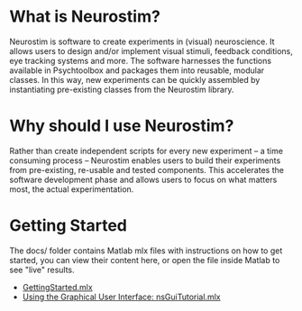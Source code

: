 # What is Neurostim? 
Neurostim is software to create experiments in (visual) neuroscience. It allows users to design and/or implement visual stimuli, feedback conditions, eye tracking systems and more.  The software harnesses the functions available in Psychtoolbox and packages them into reusable, modular classes. In this way, new experiments can be quickly assembled by instantiating pre-existing classes from the Neurostim library. 

# Why should I use Neurostim? 
Rather than create independent scripts for every new experiment – a time consuming process – Neurostim enables users to build their experiments from pre-existing, re-usable and tested components. This accelerates the software development phase and allows users to focus on what matters most, the actual experimentation.  


# Getting Started
The docs/ folder contains Matlab mlx files with instructions on how to get started, you can view their content here, or open the file inside Matlab to see "live" results.

* [GettingStarted.mlx](GettingStarted.html)
* [Using the Graphical User Interface: nsGuiTutorial.mlx](nsGuiTutorial.html)


